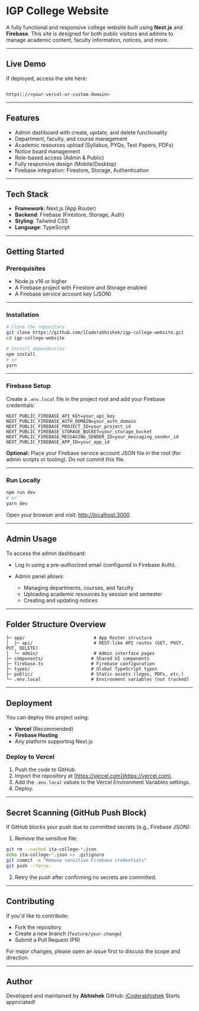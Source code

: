 
# IGP College Website

A fully functional and responsive college website built using **Next.js** and **Firebase**. This site is designed for both public visitors and admins to manage academic content, faculty information, notices, and more.

---

## Live Demo

If deployed, access the site here:

```

https\://<your-vercel-or-custom-domain>

````

---

## Features

- Admin dashboard with create, update, and delete functionality
- Department, faculty, and course management
- Academic resources upload (Syllabus, PYQs, Test Papers, PDFs)
- Notice board management
- Role-based access (Admin & Public)
- Fully responsive design (Mobile/Desktop)
- Firebase integration: Firestore, Storage, Authentication

---

## Tech Stack

- **Framework**: Next.js (App Router)
- **Backend**: Firebase (Firestore, Storage, Auth)
- **Styling**: Tailwind CSS
- **Language**: TypeScript

---

## Getting Started

### Prerequisites

- Node.js v16 or higher
- A Firebase project with Firestore and Storage enabled
- A Firebase service account key (JSON)

---

### Installation

```bash
# Clone the repository
git clone https://github.com/iCoderabhishek/igp-college-website.git
cd igp-college-website

# Install dependencies
npm install
# or
yarn
````

---

### Firebase Setup

Create a `.env.local` file in the project root and add your Firebase credentials:

```env
NEXT_PUBLIC_FIREBASE_API_KEY=your_api_key
NEXT_PUBLIC_FIREBASE_AUTH_DOMAIN=your_auth_domain
NEXT_PUBLIC_FIREBASE_PROJECT_ID=your_project_id
NEXT_PUBLIC_FIREBASE_STORAGE_BUCKET=your_storage_bucket
NEXT_PUBLIC_FIREBASE_MESSAGING_SENDER_ID=your_messaging_sender_id
NEXT_PUBLIC_FIREBASE_APP_ID=your_app_id
```

**Optional:** Place your Firebase service account JSON file in the root (for admin scripts or tooling). Do not commit this file.

---

### Run Locally

```bash
npm run dev
# or
yarn dev
```

Open your browser and visit:
[http://localhost:3000](http://localhost:3000)

---

## Admin Usage

To access the admin dashboard:

* Log in using a pre-authorized email (configured in Firebase Auth).
* Admin panel allows:

  * Managing departments, courses, and faculty
  * Uploading academic resources by session and semester
  * Creating and updating notices

---

## Folder Structure Overview

```
├─ app/                          # App Router structure
│  ├─ api/                       # REST-like API routes (GET, POST, PUT, DELETE)
│  └─ admin/                     # Admin interface pages
├─ components/                  # Shared UI components
├─ firebase.ts                  # Firebase configuration
├─ types/                       # Global TypeScript types
├─ public/                      # Static assets (logos, PDFs, etc.)
└─ .env.local                   # Environment variables (not tracked)
```

---

## Deployment

You can deploy this project using:

* **Vercel** (Recommended)
* **Firebase Hosting**
* Any platform supporting Next.js

### Deploy to Vercel

1. Push the code to GitHub.
2. Import the repository at [https://vercel.com](https://vercel.com).
3. Add the `.env.local` values to the Vercel Environment Variables settings.
4. Deploy.

---

## Secret Scanning (GitHub Push Block)

If GitHub blocks your push due to committed secrets (e.g., Firebase JSON):

1. Remove the sensitive file:

```bash
git rm --cached ita-college-*.json
echo ita-college-*.json >> .gitignore
git commit -m "Remove sensitive Firebase credentials"
git push --force
```

2. Retry the push after confirming no secrets are committed.

---

## Contributing

If you'd like to contribute:

* Fork the repository
* Create a new branch (`feature/your-change`)
* Submit a Pull Request (PR)

For major changes, please open an issue first to discuss the scope and direction.

---

## Author

Developed and maintained by **Abhishek**
GitHub: [iCoderabhishek](https://github.com/iCoderabhishek)
Starts appriciated!
